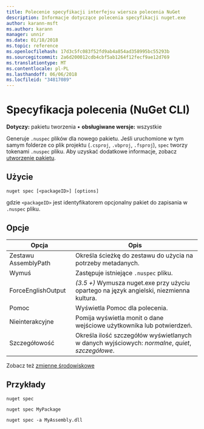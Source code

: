 ```yaml
---
title: Polecenie specyfikacji interfejsu wiersza polecenia NuGet
description: Informacje dotyczące polecenia specyfikacji nuget.exe
author: karann-msft
ms.author: karann
manager: unnir
ms.date: 01/18/2018
ms.topic: reference
ms.openlocfilehash: 17d3c5fc083f52fd9ab4a854ad358995bc55293b
ms.sourcegitcommit: 2a6d200012cdb4cbf5ab1264f12fecf9ae12d769
ms.translationtype: MT
ms.contentlocale: pl-PL
ms.lasthandoff: 06/06/2018
ms.locfileid: "34817089"
---
```

# <a name="spec-command-nuget-cli"></a>Specyfikacja polecenia (NuGet CLI)

**Dotyczy:** pakietu tworzenia &bullet; **obsługiwane wersje:** wszystkie

Generuje `.nuspec` plików dla nowego pakietu. Jeśli uruchomione w tym samym folderze co plik projektu (`.csproj`, `.vbproj`, `.fsproj`), `spec` tworzy tokenami `.nuspec` pliku. Aby uzyskać dodatkowe informacje, zobacz [utworzenie pakietu](../create-packages/creating-a-package.md).

## <a name="usage"></a>Użycie

```cli
nuget spec [<packageID>] [options]
```

gdzie `<packageID>` jest identyfikatorem opcjonalny pakiet do zapisania w `.nuspec` pliku.

## <a name="options"></a>Opcje

| Opcja | Opis |
| --- | --- |
| Zestawu AssemblyPath | Określa ścieżkę do zestawu do użycia na potrzeby metadanych. |
| Wymuś | Zastępuje istniejące `.nuspec` pliku. |
| ForceEnglishOutput | *(3.5 +)* Wymusza nuget.exe przy użyciu opartego na język angielski, niezmienna kultura. |
| Pomoc | Wyświetla Pomoc dla polecenia. |
| Nieinterakcyjne | Pomija wyświetla monit o dane wejściowe użytkownika lub potwierdzeń. |
| Szczegółowość | Określa ilość szczegółów wyświetlanych w danych wyjściowych: *normalne*, *quiet*, *szczegółowe*. |

Zobacz też [zmienne środowiskowe](cli-ref-environment-variables.md)

## <a name="examples"></a>Przykłady

```cli
nuget spec

nuget spec MyPackage

nuget spec -a MyAssembly.dll
```
